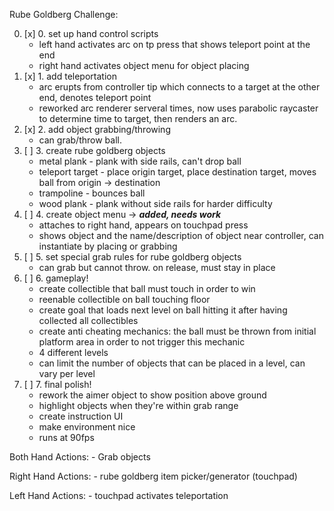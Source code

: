 Rube Goldberg Challenge:

 0. [x] 0. set up hand control scripts
 	- left hand activates arc on tp press that shows teleport point at the end
 	- right hand activates object menu for object placing
 1. [x] 1. add teleportation
 	- arc erupts from controller tip which connects to a target at the other end, denotes teleport point
 	- reworked arc renderer serveral times, now uses parabolic raycaster to determine time to target,
 	  then renders an arc.
 2. [x] 2. add object grabbing/throwing 
 	- can grab/throw ball. 
 3. [ ] 3. create rube goldberg objects
 	- metal plank - plank with side rails, can't drop ball
 	- teleport target - place origin target, place destination target, moves ball from origin -> destination
 	- trampoline - bounces ball
 	- wood plank - plank without side rails for harder difficulty
 4. [ ] 4. create object menu -> _**added, needs work**_
 	- attaches to right hand, appears on touchpad press
 	- shows object and the name/description of object near controller, can instantiate by placing or grabbing
 5. [ ] 5. set special grab rules for rube goldberg objects
 	- can grab but cannot throw. on release, must stay in place
 6. [ ] 6. gameplay!
 	- create collectible that ball must touch in order to win
 	- reenable collectible on ball touching floor
 	- create goal that loads next level on ball hitting it after 
 	  having collected all collectibles
 	- create anti cheating mechanics: the ball must be thrown from initial
 	  platform area in order to not trigger this mechanic
 	- 4 different levels
 	- can limit the number of objects that can be placed in a 
 	   level, can vary per level
 7. [ ] 7. final polish!
 	- rework the aimer object to show position above ground
 	- highlight objects when they're within grab range
 	- create instruction UI
 	- make environment nice
 	- runs at 90fps

 Both Hand Actions:
    - Grab objects

 Right Hand Actions:
    - rube goldberg item picker/generator (touchpad)
 
 Left Hand Actions:
    - touchpad activates teleportation